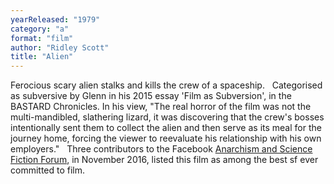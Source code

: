 ```yaml
---
yearReleased: "1979"
category: "a"
format: "film"
author: "Ridley Scott"
title: "Alien"
---
```

Ferocious scary alien stalks and  kills the crew of a spaceship.
 
Categorised as subversive by  Glenn in his 2015 essay 'Film as Subversion', in the  BASTARD Chronicles.  In his view, "The real horror of the film was not the multi-mandibled,  slathering lizard, it was discovering that the crew's bosses  intentionally sent them to collect the alien and then serve as its  meal for the journey home, forcing the viewer to reevaluate his  relationship with his own employers."
 
Three contributors to the Facebook <a href="https://www.facebook.com/groups/anarchismandsciencefiction/"> Anarchism and Science Fiction Forum</a>, in November 2016, listed  this film as among the best sf ever committed to film.
